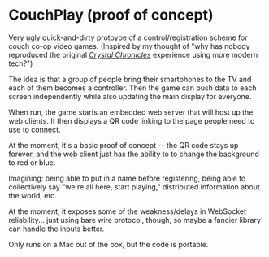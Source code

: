 # CouchPlay (proof of concept)

Very ugly quick-and-dirty protoype of a control/registration scheme for couch co-op video games. (Inspired by my thought of "why has nobody reproduced the original [_Crystal Chronicles_](https://en.wikipedia.org/wiki/Final_Fantasy_Crystal_Chronicles) experience using more modern tech?")

The idea is that a group of people bring their smartphones to the TV and each of them becomes a controller. Then the game can push data to each screen independently while also updating the main display for everyone. 

When run, the game starts an embedded web server that will host up the web clients. It then displays a QR code linking to the page people need to use to connect. 

At the moment, it's a basic proof of concept -- the QR code stays up forever, and the web client just has the ability to to change the background to red or blue. 

Imagining: being able to put in a name before registering, being able to collectively say "we're all here, start playing," distributed information about the world, etc. 

At the moment, it exposes some of the weakness/delays in WebSocket reliability... just using bare wire protocol, though, so maybe a fancier library can handle the inputs better.

Only runs on a Mac out of the box, but the code is portable. 
